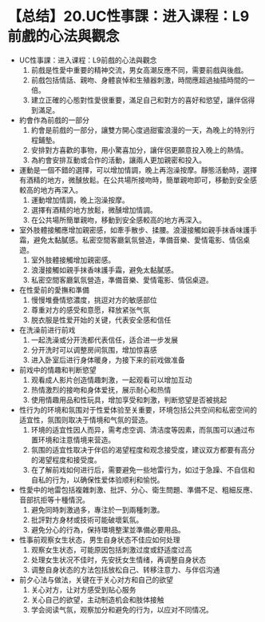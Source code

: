 # 【总结】20.UC性事課：进入课程：L9前戲的心法與觀念

-   UC性事課：进入课程：L9前戲的心法與觀念
    1.  前戲是性愛中重要的精神交流，男女高潮反應不同，需要前戲與後戲。
    2.  前戲包括情話、親吻、身體哀悼和生殖器刺激，時間應超過抽插時間的一倍。
    3.  建立正確的心態對性愛很重要，滿足自己和對方的喜好和慾望，讓伴侶得到滿足。
-   約會作為前戲的一部分
    1.  約會是前戲的一部分，讓雙方開心度過甜蜜浪漫的一天，為晚上的特別行程鋪墊。
    2.  安排對方喜歡的事物，用小驚喜加分，讓伴侶更願意投入晚上的熱情。
    3.  為約會安排互動或合作的活動，讓兩人更加親密和投入。
-   運動是一個不錯的選擇，可以增加情調，晚上再泡澡按摩。靜態活動時，選擇有酒精的地方，微醺放鬆。在公共場所接吻時，簡單親吻即可，移動到安全感較高的地方再深入。
    1.  運動增加情調，晚上泡澡按摩。
    2.  選擇有酒精的地方放鬆，微醺增加情調。
    3.  在公共場所簡單親吻，移動到安全感較高的地方再深入。
-   室外肢體接觸應增加親密感，如牽手散步、揉腰。浪漫接觸如親手抹香味護手霜，避免太黏膩感。私密空間客廳氣氛營造，準備音樂、愛情電影、情侶桌遊。
    1.  室外肢體接觸增加親密感。
    2.  浪漫接觸如親手抹香味護手霜，避免太黏膩感。
    3.  私密空間客廳氣氛營造，準備音樂、愛情電影、情侶桌遊。
-   在性愛前的愛撫和準備
    1.  慢慢堆疊情慾濃度，挑逗对方的敏感部位
    2.  尊重对方的感受和意愿，释放紧张气氛
    3.  脱衣服是性爱开始的关键，代表安全感和信任
-   在洗澡前进行前戏
    1.  一起洗澡或分开洗都代表信任，适合进一步发展
    2.  分开洗时可以调整房间氛围，增加惊喜感
    3.  进入卧室后进行身体暖身，为接下来的前戏做准备
-   前戏中的情趣和判断慾望
    1.  观看成人影片创造情趣刺激，一起观看可以增加互动
    2.  热情激烈的接吻和身体爱抚，展示耐心和热情
    3.  使用情趣用品和性玩具，增加享受和刺激，判断慾望是否被挑起
-   性行为的环境和氛围对于性爱体验至关重要，环境包括公共空间和私密空间的适宜性，氛围则取决于情境和气氛的营造。
    1.  环境的适宜性因人而异，需考虑空调、清洁度等因素，而氛围可以通过布置环境和注意情境来营造。
    2.  氛围的适宜性取决于伴侣的渴望程度和观念接受度，建议双方都要有高分的渴望程度和接受度。
    3.  在了解前戏如何进行后，需要避免一些地雷行为，如过于急躁、不自信和自私的行为，以确保性爱体验顺利和愉悦。
-   性愛中的地雷包括複雜刺激、批評、分心、衛生問題、準備不足、粗細反應、音部抗拒等十種情況。
    1.  避免同時刺激過多，專注於一到兩種刺激。
    2.  批評對方身材或技術可能破壞氣氛。
    3.  避免分心的行為，保持環境整潔並準備必要用品。
-   性事前观察女生状态，男生自身状态不佳应如何处理
    1.  观察女生状态，可能原因包括刺激过度或舒适度过高
    2.  处理女生状况不佳时，先安抚女生情绪，再调整自身状态
    3.  调整自身状态的方法包括放松自己、转移注意力、与伴侣沟通
-   前夕心法与做法，关键在于关心对方和自己的欲望
    1.  关心对方，让对方感受到贴心服务
    2.  关心自己的欲望，主动制造机会和肢体接触
    3.  学会阅读气氛，观察加分和避免的行为，以应对不同情况。
